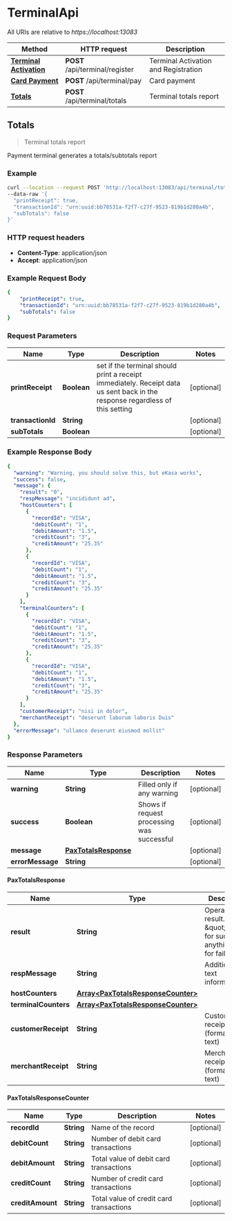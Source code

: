 # TerminalApi

All URIs are relative to *https://localhost:13083*

Method | HTTP request | Description
------------- | ------------- | -------------
[**Terminal Activation**](docs/TerminalActivationApi.md#Activation) | **POST** /api/terminal/register | Terminal Activation and Registration
[**Card Payment**](TerminalCardPaymentApi.md#CardPayment) | **POST** /api/terminal/pay | Card payment
[**Totals**](TerminalTotalsApi.md#Totals) | **POST** /api/terminal/totals | Terminal totals report

## Totals

> Terminal totals report

Payment terminal generates a totals/subtotals report

### Example

```bash
curl --location --request POST 'http://localhost:13083/api/terminal/totals' \
--data-raw '{
  "printReceipt": true,
  "transactionId": "urn:uuid:bb78531a-f2f7-c27f-9523-819b1d280a4b",
  "subTotals": false
}'
```

### HTTP request headers

- **Content-Type**: application/json
- **Accept**: application/json

### Example Request Body

```yaml
{
    "printReceipt": true,
    "transactionId": "urn:uuid:bb78531a-f2f7-c27f-9523-819b1d280a4b",
    "subTotals": false
}
```

### Request Parameters

Name | Type | Description | Notes
------------ | ------------- | ------------- | -------------
**printReceipt** | **Boolean** | set if the terminal should print a receipt immediately. Receipt data us sent back in the response regardless of this setting | [optional] 
**transactionId** | **String** |  | [optional] 
**subTotals** | **Boolean** |  | [optional] 

### Example Response Body

```yaml
{
  "warning": "Warning, you should solve this, but eKasa works",
  "success": false,
  "message": {
    "result": "0",
    "respMessage": "incididunt ad",
    "hostCounters": [
      {
        "recordId": "VISA",
        "debitCount": "1",
        "debitAmount": "1.5",
        "creditCount": "3",
        "creditAmount": "25.35"
      },
      {
        "recordId": "VISA",
        "debitCount": "1",
        "debitAmount": "1.5",
        "creditCount": "3",
        "creditAmount": "25.35"
      }
    ],
    "terminalCounters": [
      {
        "recordId": "VISA",
        "debitCount": "1",
        "debitAmount": "1.5",
        "creditCount": "3",
        "creditAmount": "25.35"
      },
      {
        "recordId": "VISA",
        "debitCount": "1",
        "debitAmount": "1.5",
        "creditCount": "3",
        "creditAmount": "25.35"
      }
    ],
    "customerReceipt": "nisi in dolor",
    "merchantReceipt": "deserunt laborum laboris Duis"
  },
  "errorMessage": "ullamco deserunt eiusmod mollit"
}
```

### Response Parameters

Name | Type | Description | Notes
------------ | ------------- | ------------- | -------------
**warning** | **String** | Filled only if any warning | [optional] 
**success** | **Boolean** | Shows if request processing was successful | [optional] 
**message** | [**PaxTotalsResponse**](TerminalTotalsApi.md#PaxTotalsResponse) |  | [optional] 
**errorMessage** | **String** |  | [optional] 

#### PaxTotalsResponse

Name | Type | Description | Notes
------------ | ------------- | ------------- | -------------
**result** | **String** | Operation result. \&quot;0\&quot; for success, anything else for failure | [optional] 
**respMessage** | **String** | Additional text information. | [optional] 
**hostCounters** | [**Array&lt;PaxTotalsResponseCounter&gt;**](TerminalTotalsApi.md#PaxTotalsResponseCounter) |  | [optional] 
**terminalCounters** | [**Array&lt;PaxTotalsResponseCounter&gt;**](TerminalTotalsApi.md#PaxTotalsResponseCounter) |  | [optional] 
**customerReceipt** | **String** | Customer receipt (formatted text) | [optional] 
**merchantReceipt** | **String** | Merchant receipt (formatted text) | [optional] 

#### PaxTotalsResponseCounter

Name | Type | Description | Notes
------------ | ------------- | ------------- | -------------
**recordId** | **String** | Name of the record | [optional] 
**debitCount** | **String** | Number of debit card transactions | [optional] 
**debitAmount** | **String** | Total value of debit card transactions | [optional] 
**creditCount** | **String** | Number of credit card transactions | [optional] 
**creditAmount** | **String** | Total value of credit card transactions | [optional] 
